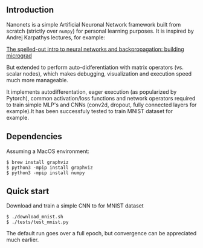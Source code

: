 
## Introduction

Nanonets is a simple Artificial Neuronal Network framework built from scratch (strictly over `numpy`) for personal learning purposes.
It is inspired by Andrej Karpathys lectures, for example:

[The spelled-out intro to neural networks and backpropagation: building micrograd
](https://www.youtube.com/watch?v=VMj-3S1tku0)

But extended to perform auto-didferentiation with matrix operators (vs. scalar nodes), which makes debugging, visualization and execution speed much more manageable.

It implements autodifferentation, eager execution (as popularized by Pytorch), common activation/loss functions and network operators required to train simple MLP's and CNNs (conv2d, dropout, fully connected layers for example).It has been successfuly tested to train MNIST dataset for example.

## Dependencies

Assuming a MacOS environment:

    $ brew install graphviz
    $ python3 -mpip install graphviz
    $ python3 -mpip install numpy

## Quick start

Download and train a simple CNN to for MNIST dataset

    $ ./download_mnist.sh
    $ ./tests/test_mnist.py

The default run goes over a full epoch, but convergence can be appreciated much earlier.
